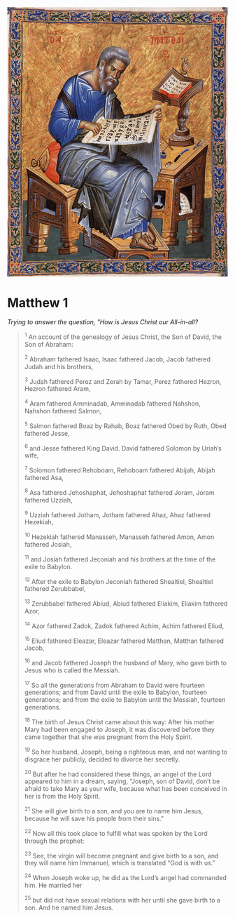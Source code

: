 <img class="intro-right" src="art-matthew.jpg">

# Matthew 1

*Trying to answer the question, "How is Jesus Christ our All-in-all?*

><sup>1</sup> An account of the genealogy of Jesus Christ, the Son of David, the Son of Abraham: 
>
><sup>2</sup> Abraham fathered Isaac, Isaac fathered Jacob, Jacob fathered Judah and his brothers, 
>
><sup>3</sup> Judah fathered Perez and Zerah by Tamar, Perez fathered Hezron, Hezron fathered Aram, 
>
><sup>4</sup> Aram fathered Amminadab, Amminadab fathered Nahshon, Nahshon fathered Salmon, 
>
><sup>5</sup> Salmon fathered Boaz by Rahab, Boaz fathered Obed by Ruth, Obed fathered Jesse, 
>
><sup>6</sup> and Jesse fathered King David. David fathered Solomon by Uriah’s wife, 
>
><sup>7</sup> Solomon fathered Rehoboam, Rehoboam fathered Abijah, Abijah fathered Asa, 
>
><sup>8</sup> Asa fathered Jehoshaphat, Jehoshaphat fathered Joram, Joram fathered Uzziah, 
>
><sup>9</sup> Uzziah fathered Jotham, Jotham fathered Ahaz, Ahaz fathered Hezekiah, 
>
><sup>10</sup> Hezekiah fathered Manasseh, Manasseh fathered Amon, Amon fathered Josiah, 
>
><sup>11</sup> and Josiah fathered Jeconiah and his brothers at the time of the exile to Babylon. 
>
><sup>12</sup> After the exile to Babylon Jeconiah fathered Shealtiel, Shealtiel fathered Zerubbabel, 
>
><sup>13</sup> Zerubbabel fathered Abiud, Abiud fathered Eliakim, Eliakim fathered Azor, 
>
><sup>14</sup> Azor fathered Zadok, Zadok fathered Achim, Achim fathered Eliud, 
>
><sup>15</sup> Eliud fathered Eleazar, Eleazar fathered Matthan, Matthan fathered Jacob, 
>
><sup>16</sup> and Jacob fathered Joseph the husband of Mary, who gave birth to Jesus who is called the Messiah. 
>
><sup>17</sup> So all the generations from Abraham to David were fourteen generations; and from David until the exile to Babylon, fourteen generations; and from the exile to Babylon until the Messiah, fourteen generations. 
>
><sup>18</sup> The birth of Jesus Christ came about this way: After his mother Mary had been engaged to Joseph, it was discovered before they came together that she was pregnant from the Holy Spirit. 
>
><sup>19</sup> So her husband, Joseph, being a righteous man, and not wanting to disgrace her publicly, decided to divorce her secretly. 
>
><sup>20</sup> But after he had considered these things, an angel of the Lord appeared to him in a dream, saying, “Joseph, son of David, don’t be afraid to take Mary as your wife, because what has been conceived in her is from the Holy Spirit. 
>
><sup>21</sup> She will give birth to a son, and you are to name him Jesus, because he will save his people from their sins.” 
>
><sup>22</sup> Now all this took place to fulfill what was spoken by the Lord through the prophet: 
>
><sup>23</sup> See, the virgin will become pregnant and give birth to a son, and they will name him Immanuel, which is translated “God is with us.” 
>
><sup>24</sup> When Joseph woke up, he did as the Lord’s angel had commanded him. He married her 
>
><sup>25</sup> but did not have sexual relations with her until she gave birth to a son. And he named him Jesus.
